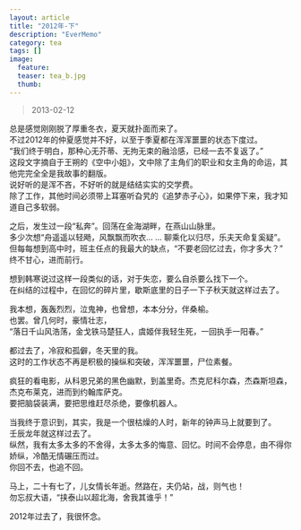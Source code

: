```yaml
---
layout: article
title: "2012年-下"
description: "EverMemo"
category: tea
tags: []
image:
  feature:
  teaser: tea_b.jpg
  thumb:
---
```


> 2013-02-12

总是感觉刚刚脱了厚重冬衣，夏天就扑面而来了。  
不过2012年的仲夏感觉并不好，以至于季夏都在浑浑噩噩的状态下度过。  
“我们终于明白，那种心无芥蒂、无拘无束的融洽感，已经一去不复返了。”  
这段文字摘自于王朔的《空中小姐》，文中除了主角们的职业和女主角的命运，其他完完全全是我故事的翻版。  
说好听的是浑不吝，不好听的就是结结实实的交学费。  
除了工作，其他时间必须带上耳塞听旮旯的《追梦赤子心》，如果停下来，我才知道自己多软弱。  

之后，发生过一段“私奔”。回荡在金海湖畔，在燕山山脉里。  
多少次想“舟遥遥以轻飏，风飘飘而吹衣... ... 聊乘化以归尽，乐夫天命复奚疑”。  
但每每想到高中时，班主任点的我最大的缺点，“不要老回忆过去，你才多大？” 终不甘心，进而前行。  

想到韩寒说过这样一段类似的话，对于失恋，要么自杀要么找下一个。  
在纠结的过程中，在回忆的碎片里，歇斯底里的日子一下子秋天就这样过去了。  

我本想，轰轰烈烈，泣鬼神，也曾想，本本分分，伴桑榆。  
也罢。曾几何时，豪情壮志，  
“落日千山风浩荡，金戈铁马楚狂人，虞姬伴我轻生死，一回执手一阳春。”  

都过去了，冷寂和孤僻，冬天里的我。  
这时的工作状态不再是积极的操纵和突破，浑浑噩噩，尸位素餐。  

疯狂的看电影，从科恩兄弟的黑色幽默，到盖里奇。杰克尼科尔森，杰森斯坦森，杰克布莱克，进而到约翰库萨克。  
要把脑袋装满，要把思维赶尽杀绝，要像机器人。  

当我终于意识到，其实，我是一个很枯燥的人时，新年的钟声马上就要到了。  
壬辰龙年就这样过去了。  
纵然，我有太多太多的不舍得，太多太多的悔意、回忆。时间不会停息，由不得你娇纵，冷酷无情碾压而过。  
你回不去，也追不回。  

马上，二十有七了，儿女情长年逝。然路在，夫仍站，战，则气也！  
勿忘叔大语，“挟泰山以超北海，舍我其谁乎！”  

2012年过去了，我很怀念。  
